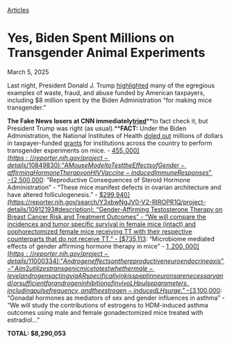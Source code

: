 [Articles](https://www.whitehouse.gov/articles/)

# 					Yes, Biden Spent Millions on Transgender Animal Experiments				

March 5, 2025

Last night, President Donald J. Trump [highlighted](https://x.com/RapidResponse47/status/1897118092481945763) many of the egregious examples of waste, fraud, and abuse funded by American taxpayers, including $8 million spent by the Biden Administration “for making mice transgender.”

**The Fake News losers at CNN immediately**[**tried**](https://www.cnn.com/2025/03/04/politics/fact-check-trump-address-congress/index.html#:~:text=DOGE%20and%20transgender,among%20transgender%20women.)**to fact check it, but President Trump was right (as usual).****FACT:** Under the Biden Administration, the National Institutes of Health [doled out](https://www.washingtonexaminer.com/news/investigations/3267269/biden-administration-spent-millions-dollars-creating-transgender-animal-for-studies/) millions of dollars in taxpayer-funded [grants](https://www.washingtonexaminer.com/wp-content/uploads/2024/12/Transgender-mice-WCW-12-2024-v2.docx.pdf) for institutions across the country to perform transgender experiments on mice.
    - [$455,000](https://reporter.nih.gov/project-details/10849830): “A Mouse Model to Test the Effects of Gender-affirming Hormone Therapy on HIV Vaccine-induced Immune Responses”
    - [$2,500,000](https://reporter.nih.gov/project-details/10619517): “Reproductive Consequences of Steroid Hormone Administration”        - “These mice manifest defects in ovarian architecture and have altered folliculogenesis.” 
    - [$299,940](https://reporter.nih.gov/search/Y3xbwNgJV0-V2-RIROPR1Q/project-details/10912193#description): “Gender-Affirming Testosterone Therapy on Breast Cancer Risk and Treatment Outcomes”        - “We will compare the incidences and tumor specific survival in female mice (intact) and oophorectomized female mice receiving TT with their respective counterparts that do not receive TT.” 
    - [$735,113](https://reporter.nih.gov/search/-NkoAnjCB0uKdDs0r_5qxw/project-details/10944419): “Microbiome mediated effects of gender affirming hormone therapy in mice”
    - [$1,200,000](https://reporter.nih.gov/project-details/11000334): “Androgen effects on the reproductive neuroendocrine axis”        - “Aim 2 utilizes transgenic mice to test whether male-level androgens acting via AR specifically in kisspeptin neurons are necessary and/or sufficient for androgen inhibition of in vivo LH pulse parameters, including pulse frequency, and the estrogen-induced LH surge.” 
    - [$3,100,000](https://reporter.nih.gov/project-details/10891526): “Gonadal hormones as mediators of sex and gender influences in asthma”        - “We will study the contributions of estrogens to HDM-induced asthma outcomes using male and female gonadectomized mice treated with estradiol…” 

**TOTAL: $8,290,053**
